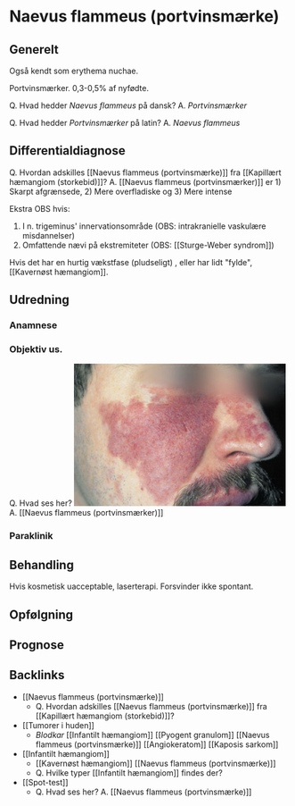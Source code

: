 # Naevus flammeus (portvinsmærke)
## Generelt
Også kendt som erythema nuchae.

Portvinsmærker. 0,3-0,5% af nyfødte.

Q. Hvad hedder *Naevus flammeus* på dansk? 
A. *Portvinsmærker*

Q. Hvad hedder *Portvinsmærker* på latin? 
A. *Naevus flammeus* 

## Differentialdiagnose
Q. Hvordan adskilles [[Naevus flammeus (portvinsmærke)]] fra [[Kapillært hæmangiom (storkebid)]]?
A. [[Naevus flammeus (portvinsmærker)]] er 1) Skarpt afgrænsede, 2) Mere overfladiske og 3) Mere intense 

Ekstra OBS hvis:
1. I n. trigeminus' innervationsområde (OBS: intrakranielle vaskulære misdannelser)
2. Omfattende nævi på ekstremiteter (OBS: [[Sturge-Weber syndrom]])

Hvis det har en hurtig vækstfase (pludseligt) , eller har lidt "fylde", [[Kavernøst hæmangiom]].

## Udredning
### Anamnese

### Objektiv us.
Q. Hvad ses her?
![](BearImages/605A3BD0-EA87-499C-AC45-EC4953431955-10395-000023D1145A63DE/259D90B3-5079-447B-A801-F9C4C51E85DE.png)
A. [[Naevus flammeus (portvinsmærker)]]

### Paraklinik

## Behandling
Hvis kosmetisk uacceptable, laserterapi. Forsvinder ikke spontant.

## Opfølgning


## Prognose



## Backlinks
* [[Naevus flammeus (portvinsmærke)]]
	* Q. Hvordan adskilles [[Naevus flammeus (portvinsmærke)]] fra [[Kapillært hæmangiom (storkebid)]]?
* [[Tumorer i huden]]
	* *Blodkar*
	[[Infantilt hæmangiom]]
	[[Pyogent granulom]]
	[[Naevus flammeus (portvinsmærke)]]
	[[Angiokeratom]]
	[[Kaposis sarkom]]
* [[Infantilt hæmangiom]]
	* [[Kavernøst hæmangiom]]
[[Naevus flammeus (portvinsmærke)]]
	* Q. Hvilke typer [[Infantilt hæmangiom]] findes der?
* [[Spot-test]]
	* Q. Hvad ses her?
A. [[Naevus flammeus (portvinsmærke)]]

<!-- #anki/tag/med/Derma #anki/deck/Medicine #anki/tag/med/GP# #anki/tag/med/Pediatrics -->

<!-- {BearID:3F33F8EB-A8B5-46C0-903F-9D0C4F75CA4D-62499-00007E4C16A09E39} -->
